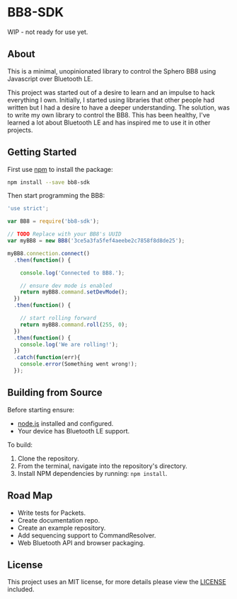 # BB8-SDK

WIP - not ready for use yet.

## About

This is a minimal, unopinionated library to control the Sphero BB8 using Javascript over Bluetooth LE.

This project was started out of a desire to learn and an impulse to hack everything I own. Initially, I started using libraries that other people had written but I had a desire to have a deeper understanding. The solution, was to write my own library to control the BB8. This has been healthy, I've learned a lot about Bluetooth LE and has inspired me to use it in other projects.

## Getting Started

First use [npm](https://www.npmjs.com/) to install the package:

```bash
npm install --save bb8-sdk
```

Then start programming the BB8:

```javascript
'use strict';

var BB8 = require('bb8-sdk');

// TODO Replace with your BB8's UUID
var myBB8 = new BB8('3ce5a3fa5fef4aeebe2c7858f8d8de25');

myBB8.connection.connect()
  .then(function() {

    console.log('Connected to BB8.');

    // ensure dev mode is enabled
    return myBB8.command.setDevMode();
  })
  .then(function() {

    // start rolling forward
    return myBB8.command.roll(255, 0);
  })
  .then(function() {
    console.log('We are rolling!');
  })
  .catch(function(err){
    console.error(Something went wrong!);
  });
```

## Building from Source

Before starting ensure:

- [node.js](https://nodejs.org/en/) installed and configured.
- Your device has Bluetooth LE support.

To build:

1. Clone the repository.
1. From the terminal, navigate into the repository's directory.
1. Install NPM dependencies by running: `npm install`.

## Road Map

- Write tests for Packets.
- Create documentation repo.
- Create an example repository.
- Add sequencing support to CommandResolver.
- Web Bluetooth API and browser packaging.

## License

This project uses an MIT license, for more details please view the [LICENSE](/LICENSE) included.
